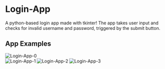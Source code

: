 # Login-App
A python-based login app made with tkinter! The app takes user input and checks for invalid username and password, triggered by the submit button.

## App Examples
![Login-App-0](https://github.com/JalenBrown11/Login-App/assets/64171453/103a66b2-c532-4263-8e26-bdfab0b6c37c) <br />
![Login-App-1](https://github.com/JalenBrown11/Login-App/assets/64171453/4d19ffdb-27cb-4cfd-9171-7a3301f8d0ec)
![Login-App-2](https://github.com/JalenBrown11/Login-App/assets/64171453/af925b94-1827-4ebe-b7cc-e3fa9efa1739)
![Login-App-3](https://github.com/JalenBrown11/Login-App/assets/64171453/e01ebc11-31cf-4cd3-929a-9241cc98592e)
